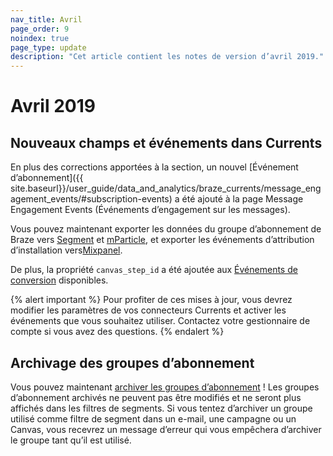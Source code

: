 ```yaml
---
nav_title: Avril
page_order: 9
noindex: true
page_type: update
description: "Cet article contient les notes de version d’avril 2019."
---
```


# Avril 2019

## Nouveaux champs et événements dans Currents

En plus des corrections apportées à la section, un nouvel [Événement d’abonnement]({{ site.baseurl}}/user_guide/data_and_analytics/braze_currents/message_engagement_events/#subscription-events) a été ajouté à la page Message Engagement Events (Événements d’engagement sur les messages). 

Vous pouvez maintenant exporter les données du groupe d’abonnement de Braze vers [Segment]({{site.baseurl}}/partners/data_and_analytics/customer_data_platform/segment_for_currents/#integration-details) et [mParticle]({{site.baseurl}}/partners/data_and_analytics/customer_data_platform/mParticle/mparticle_for_currents/), et exporter les événements d’attribution d’installation vers[Mixpanel]({{site.baseurl}}/partners/insights/behavioral_analytics/mixpanel_for_currents).

De plus, la propriété `canvas_step_id` a été ajoutée aux [Événements de conversion]({{site.baseurl}}/user_guide/data_and_analytics/braze_currents/message_engagement_events/#conversion-events) disponibles.

{% alert important %}
Pour profiter de ces mises à jour, vous devrez modifier les paramètres de vos connecteurs Currents et activer les événements que vous souhaitez utiliser. Contactez votre gestionnaire de compte si vous avez des questions.
{% endalert %}

## Archivage des groupes d’abonnement

Vous pouvez maintenant [archiver les groupes d’abonnement]({{site.baseurl}}/user_guide/message_building_by_channel/email/managing_user_subscriptions/#archiving-groups) ! Les groupes d’abonnement archivés ne peuvent pas être modifiés et ne seront plus affichés dans les filtres de segments.  Si vous tentez d’archiver un groupe utilisé comme filtre de segment dans un e-mail, une campagne ou un Canvas, vous recevrez un message d’erreur qui vous empêchera d’archiver le groupe tant qu’il est utilisé.

